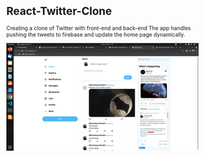 # React-Twitter-Clone
Creating a clone of Twitter with front-end and back-end
The app handles pushing the tweets to firebase and update the home page dynamically.

![Home Page](/HomeScreen.png)
